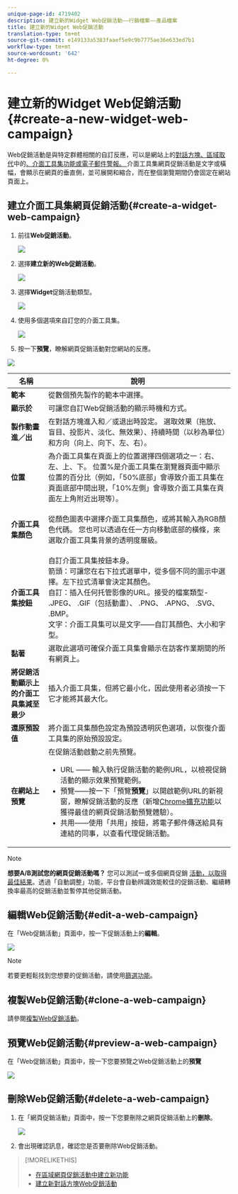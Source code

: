 ```yaml
---
unique-page-id: 4719402
description: 建立新的Widget Web促銷活動——行銷檔案——產品檔案
title: 建立新的Widget Web促銷活動
translation-type: tm+mt
source-git-commit: e149133a5383faaef5e9c9b7775ae36e633ed7b1
workflow-type: tm+mt
source-wordcount: '642'
ht-degree: 0%

---
```



# 建立新的Widget Web促銷活動{#create-a-new-widget-web-campaign}

Web促銷活動是與特定群體相關的自訂反應，可以是網站上的[對話方塊、區域取代](create-a-new-in-zone-web-campaign.md)中的[、介面工具集功能或電子郵件警報。 ](create-a-new-dialog-web-campaign.md)介面工具集網頁促銷活動是文字或橫幅，會顯示在網頁的垂直側，並可展開和縮合，而在整個瀏覽期間仍會固定在網站頁面上。

## 建立介面工具集網頁促銷活動{#create-a-widget-web-campaign}

1. 前往&#x200B;**Web促銷活動**。

   ![](assets/image2016-8-18-15-3a57-3a46.png)

1. 選擇&#x200B;**建立新的Web促銷活動**。

   ![](assets/create-new-web-campaign-hand-1.png)

1. 選擇&#x200B;**Widget**&#x200B;促銷活動類型。

   ![](assets/3.png)

1. 使用多個選項來自訂您的介面工具集。

   ![](assets/4.png)

1. 按一下**預覽**，瞭解網頁促銷活動對您網站的反應。

![](assets/preview.png)

<table> 
 <thead> 
  <tr> 
   <th colspan="1" rowspan="1">名稱</th> 
   <th colspan="1" rowspan="1">說明</th> 
  </tr> 
 </thead> 
 <tbody> 
  <tr> 
   <td colspan="1"><strong>範本</strong></td> 
   <td colspan="1">從數個預先製作的範本中選擇。</td> 
  </tr> 
  <tr> 
   <td colspan="1"><strong>顯示於</strong></td> 
   <td colspan="1">可讓您自訂Web促銷活動的顯示時機和方式。</a><a href="http://docs.marketo.com/display/DOCS/Set+How+Your+Web+Campaign+Displays" rel="nofollow"></a></td> 
  </tr> 
  <tr> 
   <td colspan="1"><strong>製作動畫進／出</strong></td> 
   <td colspan="1">在對話方塊進入和／或退出時設定。 選取效果（拖放、盲目、投影片、淡化、無效果）、持續時間（以秒為單位）和方向（向上、向下、左、右）。</td> 
  </tr> 
  <tr> 
   <td colspan="1"><strong>位置</strong></td> 
   <td colspan="1">為介面工具集在頁面上的位置選擇四個選項之一：右、左、上、下。 位置%是介面工具集在瀏覽器頁面中顯示位置的百分比（例如，「50%底部」會導致介面工具集在頁面底部中間出現，「10%左側」會導致介面工具集在頁面左上角附近出現等）。<br></td> 
  </tr> 
  <tr> 
   <td colspan="1" rowspan="1"><strong>介面工具集顏色</strong></td> 
   <td colspan="1" rowspan="1"><p>從顏色圖表中選擇介面工具集顏色，或將其輸入為RGB顏色代碼。 您也可以透過在任一方向移動底部的橫條，來選取介面工具集背景的透明度層級。</p></td> 
  </tr> 
  <tr> 
   <td colspan="1" rowspan="1"><p><strong>介面工具集按鈕</strong><br></p></td> 
   <td colspan="1" rowspan="1">自訂介面工具集按鈕本身。<br>箭頭：可讓您在右下拉式選單中，從多個不同的圖示中選擇。左下拉式清單會決定其顏色。<br>自訂：插入任何托管影像的URL。接受的檔案類型- .JPEG、 .GIF（包括動畫）、 .PNG、 .APNG、 .SVG、 .BMP。<br>文字：介面工具集可以是文字——自訂其顏色、大小和字型。</td> 
  </tr> 
  <tr> 
   <td colspan="1"><strong>黏著</strong></td> 
   <td colspan="1">選取此選項可確保介面工具集會顯示在訪客作業期間的所有網頁上。</td> 
  </tr> 
  <tr> 
   <td colspan="1"><strong>將促銷活動顯示上的介面工具集減至最少</strong></td> 
   <td colspan="1">插入介面工具集，但將它最小化，因此使用者必須按一下它才能將其最大化。</td> 
  </tr> 
  <tr> 
   <td colspan="1"><strong>還原預設值 </strong></td> 
   <td colspan="1">將介面工具集顏色設定為預設透明灰色選項，以恢復介面工具集的原始預設設定。</td> 
  </tr> 
  <tr> 
   <td colspan="1"><strong>在網站上預覽 </strong></td> 
   <td colspan="1">在促銷活動啟動之前先預覽。<br> 
    <ul> 
     <li>URL —— 輸入執行促銷活動的範例URL，以檢視促銷活動的顯示效果預覽範例。</li> 
     <li>預覽——按一下「預覽<strong>預覽</strong>」以開啟範例URL的新視窗，瞭解促銷活動的反應（新增<a href="https://chrome.google.com/extensions/detail/ldiddonjplchallbngbccbfdfeldohkj?hl=en" rel="nofollow">Chrome擴充功能</a>以獲得最佳的網頁促銷活動預覽體驗）。 </li> 
     <li>共用——使用「共用」按鈕，將電子郵件傳送給具有連結的同事，以查看代理促銷活動。</li> 
    </ul></td> 
  </tr> 
 </tbody> 
</table>

>[!NOTE]
>
>**想要A/B測試您的網頁促銷活動嗎？** 您可以測試一或多個網頁促銷 [活動，以取得最佳結果](ab-test-your-web-campaign.md)。透過「自動調整」功能，平台會自動辨識效能較佳的促銷活動、繼續轉換率最高的促銷活動並暫停其他促銷活動。

## 編輯Web促銷活動{#edit-a-web-campaign}

在「Web促銷活動」頁面中，按一下促銷活動上的&#x200B;**編輯**。

![](assets/image2016-11-4-13-3a2-3a20.png)

>[!NOTE]
>
>若要更輕鬆找到您想要的促銷活動，請使用[篩選功能](filter-web-campaigns.md)。

## 複製Web促銷活動{#clone-a-web-campaign}

請參閱[複製Web促銷活動](clone-a-web-campaign.md)。

## 預覽Web促銷活動{#preview-a-web-campaign}

在「Web促銷活動」頁面中，按一下您要預覽之Web促銷活動上的&#x200B;**預覽**

![](assets/widget-campaign-preview-hand.png)

## 刪除Web促銷活動{#delete-a-web-campaign}

1. 在「網頁促銷活動」頁面中，按一下您要刪除之網頁促銷活動上的**刪除**。

   ![](assets/widget-campaign-delete-hand.png)

1. 會出現確認訊息，確認您是否要刪除Web促銷活動。

>[!MORELIKETHIS]
>
>* [在區域網頁促銷活動中建立新功能](create-a-new-in-zone-web-campaign.md)
>* [建立新對話方塊Web促銷活動](create-a-new-dialog-web-campaign.md)

